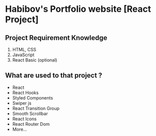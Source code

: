 # Habibov's Portfolio website [React Project]

## Project Requirement Knowledge

1. HTML, CSS
1. JavaScript
1. React Basic (optional)

## What are used to that project ?

- React
- React Hooks
- Styled Components
- Swiper js
- React Transition Group
- Smooth Scrollbar
- React Icons
- React Router Dom
- More...
